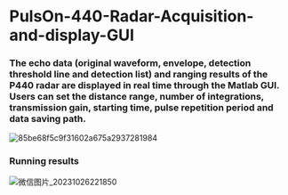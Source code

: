 # PulsOn-440-Radar-Acquisition-and-display-GUI
### The echo data (original waveform, envelope, detection threshold line and detection list) and ranging results of the P440 radar are displayed in real time through the Matlab GUI. Users can set the distance range, number of integrations, transmission gain, starting time, pulse repetition period and data saving path.
![85be68f5c9f31602a675a2937281984](https://github.com/njursi/PulsOn-440-Radar-Acquisition-and-display-GUI/assets/126329742/87818332-d4ed-49c1-9b31-2422e8a2e2ae)
### Running results
![微信图片_20231026221850](https://github.com/njursi/PulsOn-440-Radar-Acquisition-and-display-GUI/assets/126329742/1cb1c941-c085-4257-b308-55641fd9e409)
